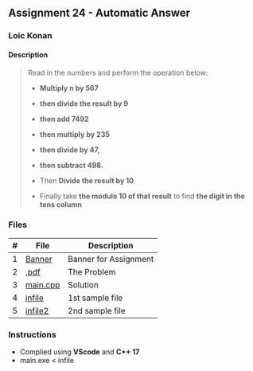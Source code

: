 ## Assignment 24 - Automatic Answer

### Loic Konan

#### Description

> Read in the numbers and perform the operation below:
>
> - **Multiply n by 567**
> - **then divide the result by 9**
> - **then add 7492**
> - **then multiply by 235**
> - **then divide by 47,**
> - **then subtract 498.**
>
> - Then **Divide the result by 10**.
> - Finally take **the modulo 10 of that result** to find **the digit in the tens column**
>

### Files

|   #   | File                 | Description           |
| :---: | -------------------- | --------------------- |
|   1   | [Banner](Banner)     | Banner for Assignment |
|   2   | [.pdf](.pdf)         | The Problem           |
|   3   | [main.cpp](main.cpp) | Solution              |
|   4   | [infile](infile)     | 1st sample file       |
|   5   | [infile2](infile2)   | 2nd sample file       |

### Instructions

- Complied using **VScode** and **C++ 17**
- main.exe < infile
